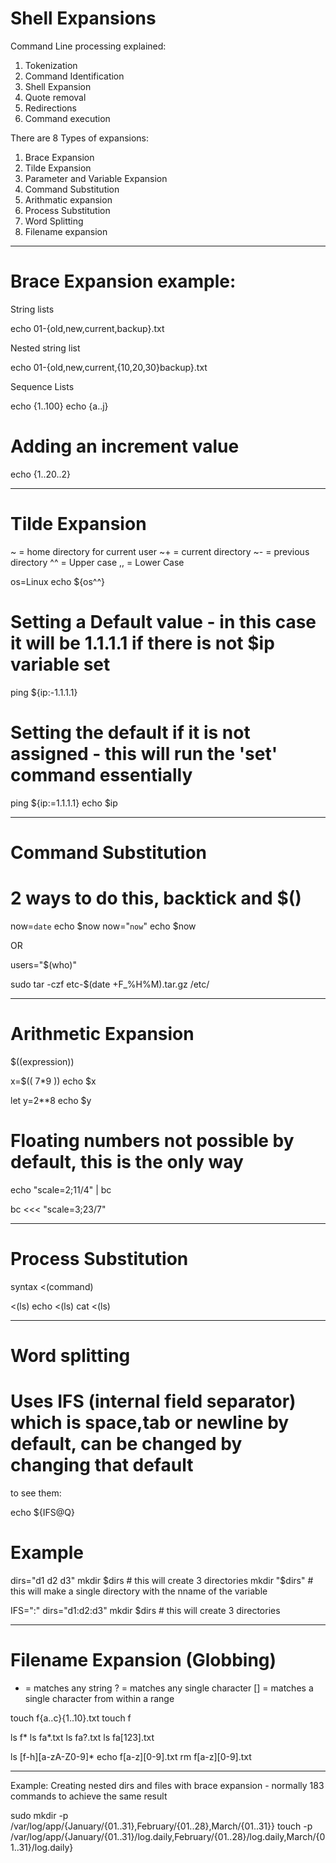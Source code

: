 # Shell Expansions 

Command Line processing explained:

1. Tokenization
2. Command Identification
3. Shell Expansion 
4. Quote removal 
5. Redirections
6. Command execution 

There are 8 Types of expansions:

1. Brace Expansion
2. Tilde Expansion
3. Parameter and Variable Expansion 
4. Command Substitution 
5. Arithmatic expansion 
6. Process Substitution
7. Word Splitting
8. Filename expansion 

---

# Brace Expansion example: 

String lists

echo 01-{old,new,current,backup}.txt

Nested string list

echo 01-{old,new,current,{10,20,30}backup}.txt

Sequence Lists

echo {1..100}
echo {a..j}
# Adding an increment value
echo {1..20..2}

---

# Tilde Expansion 

~ = home directory for current user
~+ = current directory
~- = previous directory 
^^ = Upper case
,, = Lower Case

os=Linux
echo ${os^^}

# Setting a Default value - in this case it will be 1.1.1.1 if there is not $ip variable set 

ping ${ip:-1.1.1.1}

# Setting the default if it is not assigned - this will run the 'set' command essentially 

ping ${ip:=1.1.1.1}
echo $ip 

---

# Command Substitution

# 2 ways to do this, backtick and $()

now=`date`
echo $now
now="`now`"
echo $now

OR

users="$(who)"

sudo tar -czf etc-$(date +F_%H%M).tar.gz /etc/ 

---
# Arithmetic Expansion 

$((expression))

x=$(( 7*9 ))
echo $x

let y=2**8
echo $y

# Floating numbers not possible by default, this is the only way

echo "scale=2;11/4" | bc 

bc <<< "scale=3;23/7"

---

# Process Substitution

syntax <(command)

<(ls)
echo <(ls) 
cat <(ls)

---

# Word splitting

# Uses IFS (internal field separator) which is space,tab or newline by default, can be changed by changing that default 

to see them:

echo ${IFS@Q}

# Example

dirs="d1 d2 d3"
mkdir $dirs         # this will create 3 directories
mkdir "$dirs"       # this will make a single directory with the nname of the variable

IFS=":"
dirs="d1:d2:d3" 
mkdir $dirs          # this will create 3 directories


---

# Filename Expansion (Globbing)

* = matches any string
? = matches any single character
[] = matches a single character from within a range 

touch f{a..c}{1..10}.txt
touch f

ls f*
ls fa*.txt
ls fa?.txt
ls fa[123].txt

ls [f-h][a-zA-Z0-9]*
echo f[a-z][0-9].txt
rm f[a-z][0-9].txt


---

Example: Creating nested dirs and files with brace expansion - normally 183 commands to achieve the same result


sudo mkdir -p /var/log/app/{January/{01..31},February/{01..28},March/{01..31}}
touch -p /var/log/app/{January/{01..31}/log.daily,February/{01..28}/log.daily,March/{01..31}/log.daily} 
